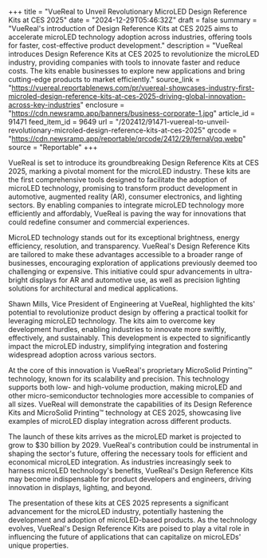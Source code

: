+++
title = "VueReal to Unveil Revolutionary MicroLED Design Reference Kits at CES 2025"
date = "2024-12-29T05:46:32Z"
draft = false
summary = "VueReal's introduction of Design Reference Kits at CES 2025 aims to accelerate microLED technology adoption across industries, offering tools for faster, cost-effective product development."
description = "VueReal introduces Design Reference Kits at CES 2025 to revolutionize the microLED industry, providing companies with tools to innovate faster and reduce costs. The kits enable businesses to explore new applications and bring cutting-edge products to market efficiently."
source_link = "https://vuereal.reportablenews.com/pr/vuereal-showcases-industry-first-microled-design-reference-kits-at-ces-2025-driving-global-innovation-across-key-industries"
enclosure = "https://cdn.newsramp.app/banners/business-corporate-1.jpg"
article_id = 91471
feed_item_id = 9649
url = "/202412/91471-vuereal-to-unveil-revolutionary-microled-design-reference-kits-at-ces-2025"
qrcode = "https://cdn.newsramp.app/reportable/qrcode/2412/29/fernaVqq.webp"
source = "Reportable"
+++

<p>VueReal is set to introduce its groundbreaking Design Reference Kits at CES 2025, marking a pivotal moment for the microLED industry. These kits are the first comprehensive tools designed to facilitate the adoption of microLED technology, promising to transform product development in automotive, augmented reality (AR), consumer electronics, and lighting sectors. By enabling companies to integrate microLED technology more efficiently and affordably, VueReal is paving the way for innovations that could redefine consumer and commercial experiences.</p><p>MicroLED technology stands out for its exceptional brightness, energy efficiency, resolution, and transparency. VueReal's Design Reference Kits are tailored to make these advantages accessible to a broader range of businesses, encouraging exploration of applications previously deemed too challenging or expensive. This initiative could spur advancements in ultra-bright displays for AR and automotive use, as well as precision lighting solutions for architectural and medical applications.</p><p>Shawn Mills, Vice President of Engineering at VueReal, highlighted the kits' potential to revolutionize product design by offering a practical toolkit for leveraging microLED technology. The kits aim to overcome key development hurdles, enabling industries to innovate more swiftly, effectively, and sustainably. This development is expected to significantly impact the microLED industry, simplifying integration and fostering widespread adoption across various sectors.</p><p>At the core of this innovation is VueReal's proprietary MicroSolid Printing™ technology, known for its scalability and precision. This technology supports both low- and high-volume production, making microLED and other micro-semiconductor technologies more accessible to companies of all sizes. VueReal will demonstrate the capabilities of its Design Reference Kits and MicroSolid Printing™ technology at CES 2025, showcasing live examples of microLED display integration across different products.</p><p>The launch of these kits arrives as the microLED market is projected to grow to $30 billion by 2029. VueReal's contribution could be instrumental in shaping the sector's future, offering the necessary tools for efficient and economical microLED integration. As industries increasingly seek to harness microLED technology's benefits, VueReal's Design Reference Kits may become indispensable for product developers and engineers, driving innovation in displays, lighting, and beyond.</p><p>The presentation of these kits at CES 2025 represents a significant advancement for the microLED industry, potentially hastening the development and adoption of microLED-based products. As the technology evolves, VueReal's Design Reference Kits are poised to play a vital role in influencing the future of applications that can capitalize on microLEDs' unique properties.</p>